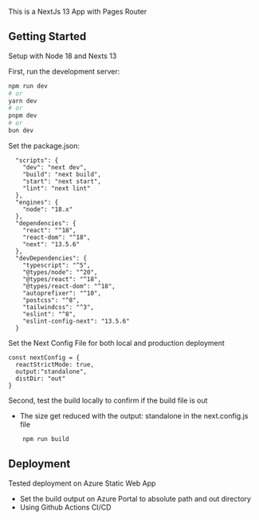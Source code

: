 This is a NextJs 13 App with Pages Router

## Getting Started

Setup with Node 18 and Nexts 13

First, run the development server:

```bash
npm run dev
# or
yarn dev
# or
pnpm dev
# or
bun dev
```

Set the package.json:

```
  "scripts": {
    "dev": "next dev",
    "build": "next build",
    "start": "next start",
    "lint": "next lint"
  },
  "engines": {
    "node": "18.x"
  },
  "dependencies": {
    "react": "^18",
    "react-dom": "^18",
    "next": "13.5.6"
  },
  "devDependencies": {
    "typescript": "^5",
    "@types/node": "^20",
    "@types/react": "^18",
    "@types/react-dom": "^18",
    "autoprefixer": "^10",
    "postcss": "^8",
    "tailwindcss": "^3",
    "eslint": "^8",
    "eslint-config-next": "13.5.6"
  }
```

Set the Next Config File for both local and production deployment

```
const nextConfig = {
  reactStrictMode: true,
  output:"standalone",
  distDir: "out"
}
```

Second, test the build locally to confirm if the build file is out

- The size get reduced with the output: standalone in the next.config.js file

```bash
    npm run build
```

## Deployment

Tested deployment on Azure Static Web App

- Set the build output on Azure Portal to absolute path and out directory
- Using Github Actions CI/CD
